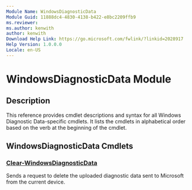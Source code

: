 ```yaml
---
Module Name: WindowsDiagnosticData
Module Guid: 11888dc4-4830-4138-b422-e8bc2209ffb9
ms.reviewer:
ms.author: kenwith
author: kenwith
Download Help Link: https://go.microsoft.com/fwlink/?linkid=2028917
Help Version: 1.0.0.0
Locale: en-US
---
```


# WindowsDiagnosticData Module
## Description
This reference provides cmdlet descriptions and syntax for all Windows Diagnostic Data-specific cmdlets. It lists the cmdlets in alphabetical order based on the verb at the beginning of the cmdlet.

## WindowsDiagnosticData Cmdlets
### [Clear-WindowsDiagnosticData](Clear-WindowsDiagnosticData.md)
Sends a request to delete the uploaded diagnostic data sent to Microsoft from the current device.

